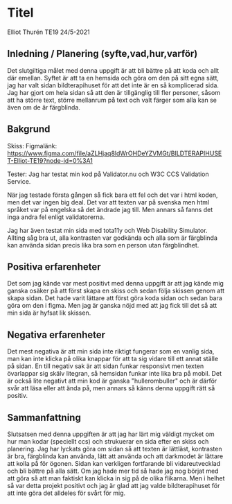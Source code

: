 # Titel

Elliot Thurén TE19 24/5-2021

## Inledning / Planering (syfte,vad,hur,varför)

Det slutgiltiga målet med denna uppgift är att bli bättre på att koda och allt där emellan.
Syftet är att ta en hemsida och göra om den på sitt egna sätt, jag har valt sidan bildterapihuset för att det inte är en så komplicerad sida. Jag har gjort om hela sidan så att den är tillgänglig till fler personer, såsom att ha större text, större mellanrum på text och valt färger som alla kan se även om de är färgblinda.

## Bakgrund

Skiss:
Figmalänk: https://www.figma.com/file/aZLHjaq8ldWrOHDeYZVMGt/BILDTERAPIHUSET-Elliot-TE19?node-id=0%3A1

Tester:
Jag har testat min kod på Validator.nu och W3C CCS Validation Service.

När jag testade första gången så fick bara ett fel och det var i html koden, men det var ingen big deal. Det var att texten var på svenska men html språket var på engelska så det ändrade jag till. Men annars så fanns det inga andra fel enligt validatorerna.

Jag har även testat min sida med tota11y och Web Disability Simulator.
Allting såg bra ut, alla kontrasten var godkända och alla som är färgblinda kan använda sidan precis lika bra som en person utan färgblindhet.

## Positiva erfarenheter

Det som jag kände var mest positivt med denna uppgift är att jag kände mig ganska osäker på att först skapa en skiss och sedan följa skissen genom att skapa sidan. Det hade varit lättare att först göra koda sidan och sedan bara göra om den i figma. Men jag är ganska nöjd med att jag fick till det så att min sida är hyfsat lik skissen.

## Negativa erfarenheter

Det mest negativa är att min sida inte riktigt fungerar som en vanlig sida, man kan inte klicka på olika knappar för att ta sig vidare till ett annat ställe på sidan. En till negativ sak är att sidan funkar responsivt men texten övarlappar sig skälv litegran, så hemsidan funkar inte lika bra på mobil. Det är också lite negativt att min kod är ganska "hullerombuller" och är därför svår att läsa eller att ända på, men annars så känns denna uppgift rätt så positiv.

## Sammanfattning

Slutsatsen med denna uppgiften är att jag har lärt mig väldigt mycket om hur man kodar (speciellt ccs) och strukuerar en sida efter en skiss och planering. Jag har lyckats göra om sidan så att texten är lättläst, kontrasten är bra, färgblinda kan använda, lätt att använda och att darkmodet är lättare att kolla på för ögonen.
Sidan kan verkligen fortfarande bli vidareutvecklad och bli bättre på alla sätt. Om jag hade mer tid så hade jag nog börjat med att göra så att man faktiskt kan klicka in sig på de olika flikarna.
Men i helhet så var detta projekt positivt och jag är glad att jag valde bildterapihuset för att inte göra det alldeles för svårt för mig.
